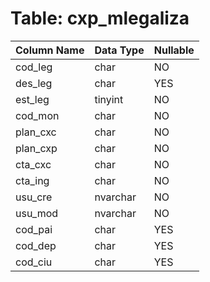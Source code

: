 # Table: cxp_mlegaliza

| Column Name | Data Type | Nullable |
|-------------|-----------|----------|
| cod_leg | char | NO |
| des_leg | char | YES |
| est_leg | tinyint | NO |
| cod_mon | char | NO |
| plan_cxc | char | NO |
| plan_cxp | char | NO |
| cta_cxc | char | NO |
| cta_ing | char | NO |
| usu_cre | nvarchar | NO |
| usu_mod | nvarchar | NO |
| cod_pai | char | YES |
| cod_dep | char | YES |
| cod_ciu | char | YES |
